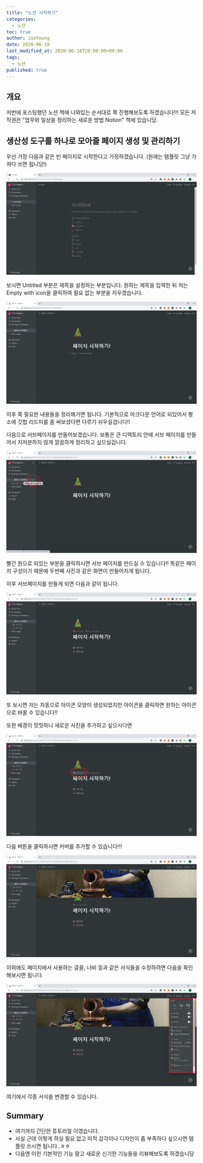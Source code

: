 ```yaml
---
title: "노션 시작하기"
categories: 
  - 노션
toc: true
author: JooYoung
date: 2020-06-18
last_modified_at: 2020-06-18T20:00:00+09:00
tags: 
  - 노션
published: true
---
```


## 개요 

저번에 포스팅했던 노션 책에 나와있는 순서대로 쭉 진행해보도록 하겠습니다!!! 모든 저작권은 "업무와 일상을 정리하는 새로운 방법 Notion" 책에 있습니당. 

## 생산성 도구를 하나로 모아줄 페이지 생성 및 관리하기 

우선 가장 다음과 같은 빈 페이지로 시작한다고 가정하겠습니다. (원래는 템플릿 그냥 가져다 쓰면 됩니당!)

![1](/assets/images/노션/0618/노션_1.png)

보시면 Untitled 부분은 제목을 설정하는 부분입니다. 원하는 제목을 입력한 뒤 저는 Empty with icon을 클릭하여 필요 없는 부분을 지우겠습니다. 

![2](/assets/images/노션/0618/노션_2.png)

이후 쭉 필요한 내용들을 정리해가면 됩니다. 기본적으로 마크다운 언어로 되있어서 평소에 깃헙 리드미를 좀 써보셨다면 다루기 쉬우실겁니다!! 

다음으로 서브페이지를 만들어보겠습니다. 보통은 큰 디렉토리 안에 서브 페이지를 만들어서 지저분하지 않게 깔끔하게 정리하고 싶으실겁니다. 

![3](/assets/images/노션/0618/노션_3.png)

빨간 원으로 되있는 부분을 클릭하시면 서브 페이지를 만드실 수 있습니다!! 똑같은 페이지 구성이기 때문에 두번째 사진과 같은 화면이 만들어지게 됩니다. 

이후 서브페이지를 만들게 되면 다음과 같이 됩니다. 

![4](/assets/images/노션/0618/노션_4.png)

또 보시면 저는 자동으로 아이콘 모양이 생성되었지만 아이콘을 클릭하면 원하는 아이콘으로 바꿀 수 있습니다!! 

또한 배경이 밋밋하니 새로운 사진을 추가하고 싶으시다면 

![5](/assets/images/노션/0618/노션_5.png)

다음 버튼을 클릭하시면 커버를 추가할 수 있습니다!!! 

![6](/assets/images/노션/0618/노션_6.png)

이외에도 페이지에서 사용하는 글꼴, 너비 등과 같은 서식들을 수정하려면 다음을 확인해보시면 됩니다. 

![7](/assets/images/노션/0618/노션_7.png)

여기에서 각종 서식을 변경할 수 있습니다. 

## Summary 

- 여기까지 간단한 튜토리얼 이였습니다. 
- 사실 근데 이렇게 하실 필요 없고 미적 감각이나 디자인이 좀 부족하다 싶으시면 템플릿 쓰시면 됩니다..ㅎㅎ 
- 다음엔 이런 기본적인 기능 말고 새로운 신기한 기능들을 리뷰해보도록 하겠습니당 
